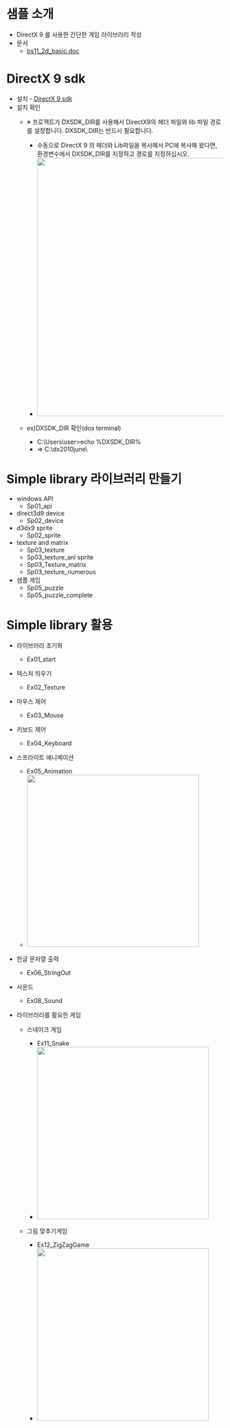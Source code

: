 # 샘플 소개
- DirectX 9 를 사용한 간단한 게임 라이브러리 작성
- 문서
    - [bs11_2d_basic.doc](https://github.com/3dapi/bs11_2d_basic/raw/master/bs11_2d_basic.doc)

# DirectX 9 sdk
- 설치 - [DirectX 9 sdk](https://www.microsoft.com/en-us/download/details.aspx?id=6812)
- 설치 확인
  - ※ 프로젝트가 DXSDK_DIR를 사용해서 DirectX9의 헤더 파일와 lib 파일 경로를 설정합니다. DXSDK_DIR는 반드시 필요합니다.
      - 수동으로 DirectX 9 의 헤더와 Lib파일을 복사해서 PC에 복사해 왔다면, 환경변수에서 DXSDK_DIR를 지정하고 경로를 지정하십시오.
      - <img src="https://github.com/user-attachments/assets/9425d1b2-b29d-49fe-9b3c-4f60b63e85bc" width="600">

  - ex)DXSDK_DIR 확인(dos terminal)
    - C:\Users\user>echo %DXSDK_DIR%
    - => C:\dx2010june\


# Simple library 라이브러리 만들기

- windows API
  - Sp01_api
- direct3d9 device
  - Sp02_device
- d3dx9 sprite
  - Sp02_sprite
- texture and matrix
  - Sp03_texture
  - Sp03_texture_ani sprite
  - Sp03_Texture_matrix
  - Sp03_texture_numerous
- 샘플 게임
  - Sp05_puzzle
  - Sp05_puzzle_complete

# Simple library 활용
- 라이브러리 초기화
  - Ex01_start
- 텍스처 띄우기
  - Ex02_Texture
- 마우스 제어
  - Ex03_Mouse
- 키보드 제어
  - Ex04_Keyboard
- 스프라이트 애니메이션
  - Ex05_Animation
  - <img src="https://github.com/user-attachments/assets/12c0a4a2-1f17-4925-8e26-bf17e3792524" width="400">

- 한글 문자열 출력
  - Ex06_StringOut
- 사운드
  - Ex08_Sound
- 라이브러리를 활요한 게임
  - 스네이크 게임
    - Ex11_Snake
    - <img src="https://github.com/user-attachments/assets/f773510c-5cc5-492d-95c2-f7bd5ae77f60" width="400">

  - 그림 맞추기게임
    - Ex12_ZigZagGame
    - <img src="https://github.com/user-attachments/assets/1243d45e-f785-48c3-981e-e63bafbcfbb9" width="400">

